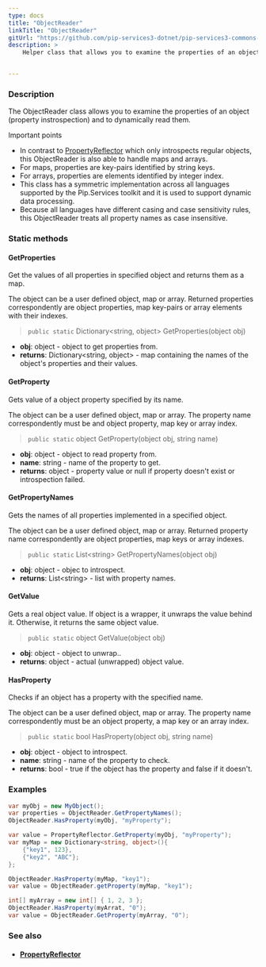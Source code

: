 ```yaml
---
type: docs
title: "ObjectReader"
linkTitle: "ObjectReader"
gitUrl: "https://github.com/pip-services3-dotnet/pip-services3-commons-dotnet"
description: >
    Helper class that allows you to examine the properties of an object (property instrospection) and to dynamically read them.


---
```


### Description

The ObjectReader class allows you to examine the properties of an object (property instrospection) and to dynamically read them.

Important points

- In contrast to [PropertyReflector](../property_reflector) which only introspects regular objects, this ObjectReader is also able to handle maps and arrays.
- For maps, properties are key-pairs identified by string keys.
- For arrays, properties are elements identified by integer index.
- This class has a symmetric implementation across all languages supported by the Pip.Services toolkit and it is used to support dynamic data processing.
- Because all languages have different casing and case sensitivity rules, this ObjectReader treats all property names as case insensitive.

### Static methods

#### GetProperties
Get the values of all properties in specified object
and returns them as a map.

The object can be a user defined object, map or array.
Returned properties correspondently are object properties,
map key-pairs or array elements with their indexes.

> `public static` Dictionary\<string, object\> GetProperties(object obj)

- **obj**: object - object to get properties from.
- **returns**: Dictionary\<string, object\> - map containing the names of the object's properties and their values.

#### GetProperty
Gets value of a object property specified by its name.

The object can be a user defined object, map or array.
The property name correspondently must be and object property,
map key or array index.

> `public static` object GetProperty(object obj, string name)

- **obj**: object - object to read property from.
- **name**: string - name of the property to get.
- **returns**: object - property value or null if property doesn't exist or introspection failed.

#### GetPropertyNames
Gets the names of all properties implemented in a specified object.
 
The object can be a user defined object, map or array.
Returned property name correspondently are object properties,
map keys or array indexes.

> `public static` List\<string\> GetPropertyNames(object obj)

- **obj**: object - objec to introspect.
- **returns**: List\<string\> - list with property names.

#### GetValue
Gets a real object value.
If object is a wrapper, it unwraps the value behind it. 
Otherwise, it returns the same object value.

> `public static` object GetValue(object obj)

- **obj**: object - object to unwrap..
- **returns**: object - actual (unwrapped) object value. 

#### HasProperty
Checks if an object has a property with the specified name.

The object can be a user defined object, map or array.
The property name correspondently must be an object property,
a map key or an array index.

> `public static` bool HasProperty(object obj, string name)

- **obj**: object - object to introspect.
- **name**: string - name of the property to check.
- **returns**: bool - true if the object has the property and false if it doesn't.

### Examples

```cs
var myObj = new MyObject();
var properties = ObjectReader.GetPropertyNames();
ObjectReader.HasProperty(myObj, "myProperty");

var value = PropertyReflector.GetProperty(myObj, "myProperty");
var myMap = new Dictionary<string, object>(){
    {"key1", 123},
    {"key2", "ABC"};
};

ObjectReader.HasProperty(myMap, "key1");
var value = ObjectReader.getProperty(myMap, "key1");

int[] myArray = new int[] { 1, 2, 3 };
ObjectReader.HasProperty(myArrat, "0");
var value = ObjectReader.GetProperty(myArray, "0");

```

### See also
- #### [PropertyReflector](../property_reflector)
